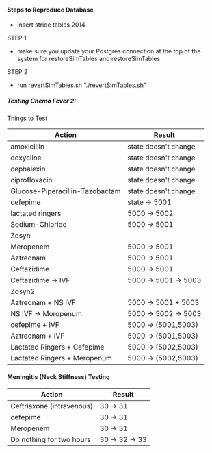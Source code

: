 #### Steps to Reproduce Database

- insert stride tables 2014

STEP 1

- make sure you update your Postgres connection at the top of the system for restoreSimTables and restoreSimTables

STEP 2
- run revertSimTables.sh "./revertSimTables.sh"


##### Testing Chemo Fever 2:
Things to Test


|Action   | Result   |
|---   |---       |
|amoxicillin      | state doesn't change      |
|doxycline        | state doesn't change      |
|cephalexin       | state doesn't change      |
|ciprofloxacin    | state doesn't change      |
|Glucose-Piperacillin-Tazobactam    |state doesn't change   |
|cefepime         | state -> 5001             |
|lactated ringers | 5000 -> 5002              |
|Sodium-Chloride  | 5000 -> 5001              |
|Zosyn            |   |
|Meropenem        |5000 -> 5001   |
|Aztreonam        | 5000 -> 5001   |
|Ceftazidime      | 5000 -> 5001    |
|Ceftazidime -> IVF | 5000 -> 5001 -> 5003    |
|Zosyn2           |    |
|Aztreonam + NS IVF      | 5000 -> 5001 + 5003       |
|NS IVF -> Moropenum   | 5000 -> 5002 -> 5003        |
|cefepime + IVF   | 5000 -> (5001,5003)              |
|Aztreonam + IVF   | 5000 -> (5001,5003)             |
|Lactated Ringers  + Cefepime  | 5000 -> (5002,5003) |
|Lactated Ringers + Meropenum   |5000 -> (5002,5003) |

#### Meningitis (Neck Stiffness) Testing

|Action   | Result   |
|---   |---       |
|Ceftriaxone  (intravenous)   | 30 -> 31      |
|cefepime         | 30 -> 31             |
|Meropenem        | 30 -> 31 |
|Do nothing for two hours        | 30 -> 32 -> 33|

